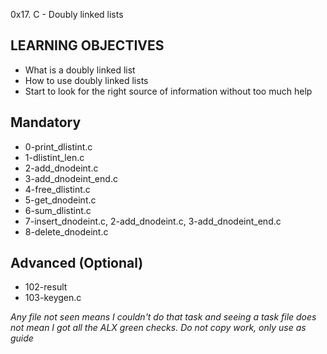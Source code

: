 0x17. C - Doubly linked lists

## LEARNING OBJECTIVES
- What is a doubly linked list
- How to use doubly linked lists
- Start to look for the right source of information without too much help

## Mandatory
- 0-print_dlistint.c
- 1-dlistint_len.c
- 2-add_dnodeint.c
- 3-add_dnodeint_end.c
- 4-free_dlistint.c
- 5-get_dnodeint.c
- 6-sum_dlistint.c
- 7-insert_dnodeint.c, 2-add_dnodeint.c, 3-add_dnodeint_end.c
- 8-delete_dnodeint.c

## Advanced (Optional)
- 102-result
- 103-keygen.c

*Any file not seen means I couldn't do that task and seeing a task file does not mean I got all the ALX green checks. Do not copy work, only use as guide*
